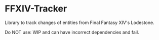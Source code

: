 # FFXIV-Tracker
Library to track changes of entities from Final Fantasy XIV's Lodestone.

Do NOT use: WIP and can have incorrect dependencies and fail.